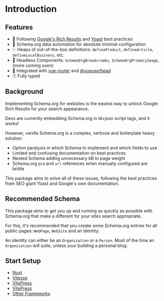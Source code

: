 # Introduction

## Features

- 🔎 Following [Google's Rich Results](https://developers.google.com/search/docs/advanced/structured-data/search-gallery) and [Yoast](https://developer.yoast.com/features/schema/overview) best practices
- 🧙 Schema.org data automation for absolute minimal configuration
- ✨ Heaps of out-of-the-box definitions: `defineProduct`, `defineArticle`, `defineLocalBusiness`, etc.
- 🍞 Headless Components: `SchemaOrgBreadcrumbs`, `SchemaOrgPrimaryImage`, (more coming soon)
- 🤝 Integrated with [vue-router](https://router.vuejs.org/) and [@vueuse/head](https://github.com/vueuse/head)
- 🇹 Fully typed

## Background

Implementing Schema.org for websites is the easiest way to unlock Google Rich Results for your search appearance.

Devs are currently embedding Schema.org in ld+json script tags, and it works!

However, vanilla Schema.org is a complex, verbose and boilerplate heavy solution:
- Option paralysis in which Schema to implement and which fields to use
- Limited and confusing documentation on best practices
- Nested Schema adding unnecessary kB to page weight
- Schema.org `@id` and `url` references when manually configured are brittle

This package aims to solve all of these issues, following the best practices from SEO giant Yoast and Google's own documentation.

## Recommended Schema

This package aims to get you up and running as quickly as possible with Schema.org that make a different
for your sites search appropriate.

For this, it's recommended that you create some Schema.org entries for all public pages: `WebPage`, `WebSite` and an identity.

An identity can either be an `Organization` or a `Person`.
Most of the time an `Organization` will suite, unless your building a personal blog.

## Start Setup

- [Nuxt](/guide/setup/nuxt)
- [Vitesse](/guide/setup/vitesse)
- [VitePress](/guide/setup/vitepress)
- [VitePress](/guide/setup/vite)
- [Other Frameworks](#other-frameworks)

